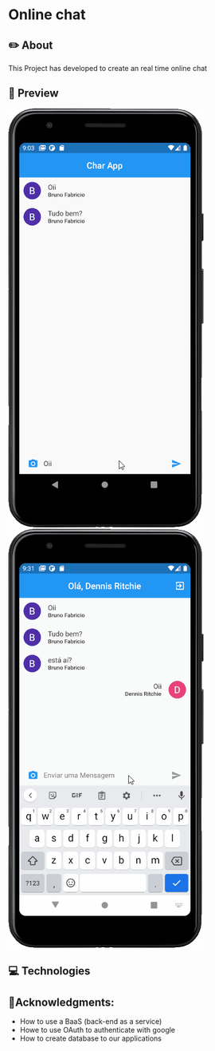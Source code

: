 # Online chat

## ✏️ About
This Project has developed to create an real time online chat

## 📱 Preview

![](.github/preview.gif) ![](.github/preview2.gif) 

## 💻 Technologies 



## 🧠Acknowledgments:
- How to use a BaaS (back-end as a service)
- Howe to use OAuth to authenticate with google
- How to create database to our applications